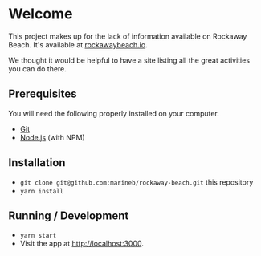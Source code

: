 # Welcome

This project makes up for the lack of information available on Rockaway Beach. It's available at [rockawaybeach.io](http://rockawaybeach.io).

We thought it would be helpful to have a site listing all the great activities you can do there.

## Prerequisites

You will need the following properly installed on your computer.

* [Git](http://git-scm.com/)
* [Node.js](http://nodejs.org/) (with NPM)

## Installation

* `git clone git@github.com:marineb/rockaway-beach.git` this repository
* `yarn install`

## Running / Development

* `yarn start`
* Visit the app at [http://localhost:3000](http://localhost:3000).
